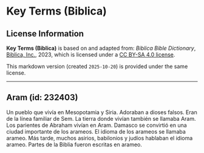 # Key Terms (Biblica)

## License Information

**Key Terms (Biblica)** is based on and adapted from: _Biblica Bible Dictionary_, [Biblica, Inc.](https://www.biblica.com/), 2023, which is licensed under a [CC BY-SA 4.0 license](https://creativecommons.org/licenses/by-sa/4.0/legalcode.en).

This markdown version (created `2025-10-20`) is provided under the same license.



--------------------------------

## Aram (id: 232403)

Un pueblo que vivía en Mesopotamia y Siria. Adoraban a dioses falsos. Eran de la línea familiar de Sem. La tierra donde vivían también se llamaba Aram. Los parientes de Abraham vivían en Aram. Damasco se convirtió en una ciudad importante de los arameos. El idioma de los arameos se llamaba arameo. Más tarde, muchos asirios, babilonios y judíos hablaban el idioma arameo. Partes de la Biblia fueron escritas en arameo.


